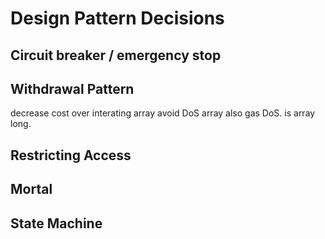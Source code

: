 # Design Pattern Decisions 


## Circuit breaker / emergency stop 
## Withdrawal Pattern 
decrease cost over interating array
avoid DoS array
also gas DoS. is array long. 
## Restricting Access 
## Mortal
## State Machine 

